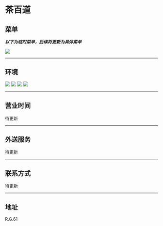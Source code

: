 # 茶百道

## 菜单

**_以下为临时菜单，后续将更新为具体菜单_**

<img src="https://img.xmummap.com/G_panda_menu.webp">

---

## 环境

<div class="image-slide">
<img src="https://img.xmummap.com/G_panda_surd1.webp" />
<img src="https://img.xmummap.com/G_panda_surd2.webp" />
<img src="https://img.xmummap.com/G_panda_surd3.webp" />
<img src="https://img.xmummap.com/G_panda_surd4.webp" />
</div>

---

## 营业时间

待更新

---

## 外送服务

待更新

---

## 联系方式

待更新

---

## 地址

R.G.61
